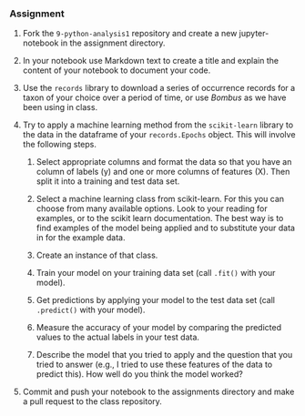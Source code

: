 
### Assignment

1. Fork the `9-python-analysis1` repository and create a new jupyter-notebook 
in the assignment directory. 

2. In your notebook use Markdown text to create a title and explain the content
of your notebook to document your code. 

3. Use the `records` library to download a series of occurrence records for
a taxon of your choice over a period of time, or use *Bombus* as we have been
using in class. 

4. Try to apply a machine learning method from the `scikit-learn` library to 
the data in the dataframe of your `records.Epochs` object. This will involve
the following steps. 

	1. Select appropriate columns and format the data so that you have an 
	column of labels (y) and one or more columns of features (X). Then split
	it into a training and test data set. 

	2. Select a machine learning class from scikit-learn. For this you can 
	choose from many available options. Look to your reading for examples, or
	to the scikit learn documentation. The best way is to find examples of the
	model being applied and to substitute your data in for the example data. 

	3. Create an instance of that class. 

	4. Train your model on your training data set (call `.fit()` with your model).

	5. Get predictions by applying your model to the test data set (call 
	`.predict()` with your model). 

	6. Measure the accuracy of your model by comparing the predicted values to
	the actual labels in your test data. 

	7. Describe the model that you tried to apply and the question that you 
	tried to answer (e.g., I tried to use these features of the data to predict
	this). How well do you think the model worked?


5. Commit and push your notebook to the assignments directory and make a pull
request to the class repository. 

